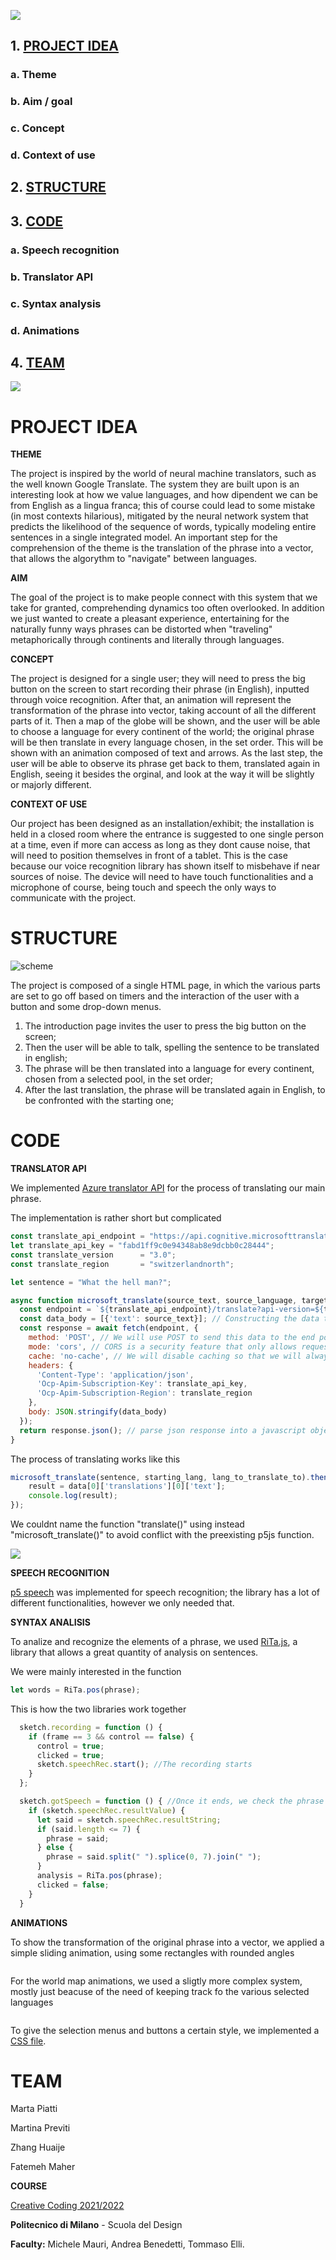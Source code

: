 ![](./assets-readme/logo.svg)

## 1. [PROJECT IDEA](#project-idea)

### a. Theme

### b. Aim / goal

### c. Concept

### d. Context of use

## 2. [STRUCTURE](#structure)

## 3. [CODE](#code)

### a. Speech recognition

### b. Translator API

### c. Syntax analysis

### d. Animations

## 4. [TEAM](#team)

![](./assets-readme/looptext.gif)

# PROJECT IDEA

**THEME**

The project is inspired by the world of neural machine translators, such as the well known Google Translate. The system they are built upon is an interesting look at how we value languages, and how dipendent we can be from English as a lingua franca; this of course could lead to some mistake (in most contexts hilarious), mitigated by the neural network system that predicts the likelihood of the sequence of words, typically modeling entire sentences in a single integrated model.
An important step for the comprehension of the theme is the translation of the phrase into a vector, that allows the algorythm to "navigate" between languages.

**AIM**

The goal of the project is to make people connect with this system that we take for granted, comprehending dynamics too often overlooked. In addition we just wanted to create a pleasant experience, entertaining for the naturally funny ways phrases can be distorted when "traveling" metaphorically through continents and literally through languages.

**CONCEPT**

The project is designed for a single user; they will need to press the big button on the screen to start recording their phrase (in English), inputted through voice recognition. After that, an animation will represent the transformation of the phrase into vector, taking account of all the different parts of it. Then a map of the globe will be shown, and the user will be able to choose a language for every continent of the world; the original phrase will be then translate in every language chosen, in the set order. This will be shown with an animation composed of text and arrows.
As the last step, the user will be able to observe its phrase get back to them, translated again in English, seeing it besides the orginal, and look at the way it will be slightly or majorly different.

**CONTEXT OF USE**

Our project has been designed as an installation/exhibit; the installation is held in a closed room where the entrance is suggested to one single person at a time, even if more can access as long as they dont cause noise, that will need to position themselves in front of a tablet. This is the case because our voice recognition library has shown itself to misbehave if near sources of noise.
The device will need to have touch functionalities and a microphone of course, being touch and speech the only ways to communicate with the project.

# STRUCTURE

![scheme](./assets/readme/struttura.png)

The project is composed of a single HTML page, in which the various parts are set to go off based on timers and the interaction of the user with a button and some drop-down menus.

1. The introduction page invites the user to press the big button on the screen;
2. Then the user will be able to talk, spelling the sentence to be translated in english;
3. The phrase will be then translated into a language for every continent, chosen from a selected pool, in the set order;
4. After the last translation, the phrase will be translated again in English, to be confronted with the starting one;

# CODE

**TRANSLATOR API**

We implemented [Azure translator API](https://azure.microsoft.com/it-it/products/cognitive-services/translator) for the process of translating our main phrase.

The implementation is rather short but complicated

```JavaScript
const translate_api_endpoint = "https://api.cognitive.microsofttranslator.com";
let translate_api_key = "fabd1ff9c0e94348ab8e9dcbb0c28444";
const translate_version      = "3.0";
const translate_region       = "switzerlandnorth";

let sentence = "What the hell man?";

async function microsoft_translate(source_text, source_language, target_language) { //using an asyncronous function, that will request the data and wait for it to be sent back
  const endpoint = `${translate_api_endpoint}/translate?api-version=${translate_version}&from=${source_language}&to=${target_language}`; // Constructing the URL to send to
  const data_body = [{'text': source_text}]; // Constructing the data to be sent
  const response = await fetch(endpoint, {
    method: 'POST', // We will use POST to send this data to the end point
    mode: 'cors', // CORS is a security feature that only allows requests to/from the same site, in this case because we're sending data to an external site we will turn it off
    cache: 'no-cache', // We will disable caching so that we will always get the "fresh" response from the server
    headers: {
      'Content-Type': 'application/json',
      'Ocp-Apim-Subscription-Key': translate_api_key,
      'Ocp-Apim-Subscription-Region': translate_region
    },
    body: JSON.stringify(data_body)
  });
  return response.json(); // parse json response into a javascript object and return
}
```

The process of translating works like this

```JavaScript
microsoft_translate(sentence, starting_lang, lang_to_translate_to).then((data) => {
    result = data[0]['translations'][0]['text'];
    console.log(result);
});
```

We couldnt name the function "translate()" using instead "microsoft_translate()" to avoid conflict with the preexisting p5js function.

![](./assets-readme/blob_avvicinano.gif)

**SPEECH RECOGNITION**

[p5 speech](https://idmnyu.github.io/p5.js-speech/) was implemented for speech recognition; the library has a lot of different functionalities, however we only needed that.

**SYNTAX ANALISIS**

To analize and recognize the elements of a phrase, we used [RiTa.js](https://github.com/dhowe/ritajs), a library that allows a great quantity of analysis on sentences.

We were mainly interested in the function

```JavaScript
let words = RiTa.pos(phrase);
```

This is how the two libraries work together

```JavaScript
  sketch.recording = function () {
    if (frame == 3 && control == false) {
      control = true;
      clicked = true;
      sketch.speechRec.start(); //The recording starts
    }
  };

  sketch.gotSpeech = function () { //Once it ends, we check the phrase's length and start the analysis
    if (sketch.speechRec.resultValue) {
      let said = sketch.speechRec.resultString;
      if (said.length <= 7) {
        phrase = said;
      } else {
        phrase = said.split(" ").splice(0, 7).join(" ");
      }
      analysis = RiTa.pos(phrase);
      clicked = false;
    }
  }
```

**ANIMATIONS**

To show the transformation of the original phrase into a vector, we applied a simple sliding animation, using some rectangles with rounded angles

```JavaScript

```

For the world map animations, we used a sligtly more complex system, mostly just beacuse of the need of keeping track fo the various selected languages

```JavaScript

```

To give the selection menus and buttons a certain style, we implemented a [CSS file](./style.css).

# TEAM

Marta Piatti

Martina Previti

Zhang Huaije

Fatemeh Maher


**COURSE**

[Creative Coding 2021/2022](https://drawwithcode.github.io/2020/)

**Politecnico di Milano** - Scuola del Design

**Faculty:** Michele Mauri, Andrea Benedetti, Tommaso Elli.
